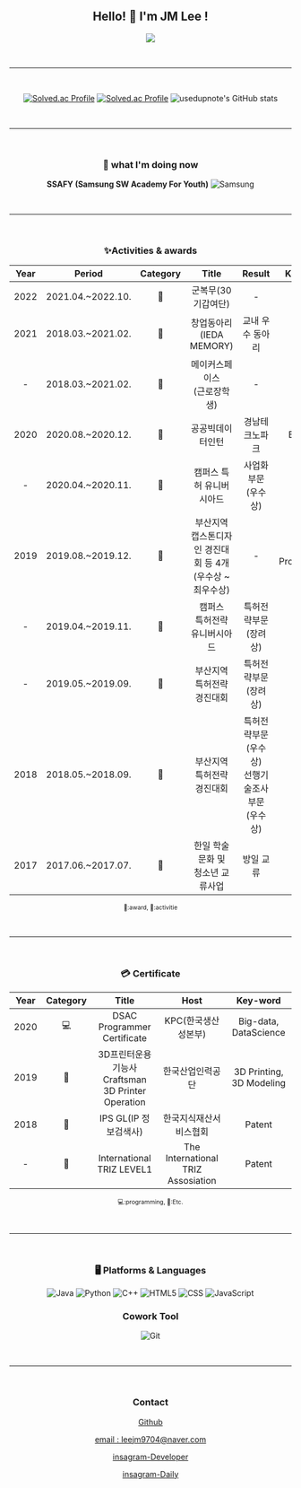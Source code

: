 <div align="center">
<h2> Hello! 👋 I'm JM Lee ! </h2>

<!--
##### 😄 자기소개 : 
-->
    
<a href="https://hits.seeyoufarm.com"><img src="https://hits.seeyoufarm.com/api/count/incr/badge.svg?url=https%3A%2F%2Fgithub.com%2Fusedupnote&count_bg=%23FFC98F&title_bg=%23FF9420&icon=&icon_color=%23E7E7E7&title=hits&edge_flat=false"/></a>

<br>
    
---
    
<br>

[![Solved.ac Profile](http://mazassumnida.wtf/api/v2/generate_badge?boj=usedupnote)](https://solved.ac/usedupnote/)    [![Solved.ac Profile](http://mazassumnida.wtf/api/v2/generate_badge?boj=leejm9704)](https://solved.ac/leejm9704/)
![usedupnote's GitHub stats](https://github-readme-stats.vercel.app/api?username=Usedupnote&show_icons=true&bg_color=ffffff)


    
<br>
    
---
    
<br>

### 🌱 what I'm doing now
**SSAFY (Samsung SW Academy For Youth)** ![Samsung](https://img.shields.io/badge/Samsung-1428A0.svg?&style=flat-square&logo=Samsung&logoColor=white)
    
<br>
    
---
    
<br>

### ✨Activities & awards
|Year|Period|Category|Title|Result|Key-word|
|:---:|:---:|:---:|:---:|:---:|:---:|
|2022|2021.04.~2022.10.|🚀|군복무(30기갑여단)|-|Military|
|2021|2018.03.~2021.02.|🚀|창업동아리(IEDA MEMORY)|교내 우수 동아리|-|
|-|2018.03.~2021.02.|🚀|메이커스페이스<br>(근로장학생)|-|-|
|2020|2020.08.~2020.12.|🚀|공공빅데이터인턴|경남테크노파크|Big-data|
|-|2020.04.~2020.11.|🥇|캠퍼스 특허 유니버시아드|사업화부문(우수상)|Patent|
|2019|2019.08.~2019.12.|🥇|부산지역 캡스톤디자인 경진대회 등 4개<br>(우수상 ~ 최우수상)|-|Game, Programming|
|-|2019.04.~2019.11.|🥇|캠퍼스<br>특허전략 유니버시아드|특허전략부문<br>(장려상)|Patent|
|-|2019.05.~2019.09.|🥇|부산지역<br>특허전략 경진대회|특허전략부문<br>(장려상)|Patent|
|2018|2018.05.~2018.09.|🥇|부산지역<br>특허전략 경진대회|특허전략부문<br>(우수상)<br>선행기술조사부문<br>(우수상)|Patent|
|2017|2017.06.~2017.07.|🚀|한일 학술문화 및 <br>청소년 교류사업|방일 교류|-|

<a style="font-size:8pt">🥇:award, 🚀:activitie </a>

<br>
    
---
    
<br>

### 💳 Certificate
|Year|Category|Title|Host|Key-word|
|:---:|:---:|:---:|:---:|:---:|
|2020|💻|DSAC Programmer Certificate|KPC(한국생산성본부)|Big-data, DataScience|
|2019|🤨|3D프린터운용기능사<br>Craftsman 3D Printer Operation|한국산업인력공단|3D Printing, 3D Modeling|
|2018|🤨|IPS GL(IP 정보검색사)|한국지식재산서비스협회|Patent|
|-|🤨|International TRIZ LEVEL1|The International TRIZ Assosiation|Patent|
    
<a style="font-size:8pt">💻:programming, 🤨:Etc.</a>

<br>   
    
---
    
<br>

### 🖥 Platforms & Languages
![Java](https://img.shields.io/badge/Java-007396.svg?&style=for-the-badge&logo=Java&logoColor=white)
![Python](https://img.shields.io/badge/Python-3776AB.svg?&style=for-the-badge&logo=Python&logoColor=white)
![C++](https://img.shields.io/badge/C++-00599C?style=for-the-badge&logo=cplusplus&logoColor=white)
![HTML5](https://img.shields.io/badge/HTML-E34F26.svg?&style=for-the-badge&logo=HTML5&logoColor=white)
![CSS](https://img.shields.io/badge/Css-E34F26.svg?&style=for-the-badge&logo=Css&logoColor=white)
![JavaScript](https://img.shields.io/badge/JavaScript-F7DF1E?style=for-the-badge&logo=JavaScript&logoColor=white)

### Cowork Tool
![Git](https://img.shields.io/badge/Git-F05032.svg?&style=for-the-badge&logo=Git&logoColor=white)
 
<br>

---

<br>
    

### Contact
<p>
  <i class="fa fa-github" aria-hidden="true"></i>
  <a href="https://www.github.com/usedupnote">Github</a>
</p>      
<p>
  <i class="fa fa-envelope" aria-hidden="true"></i>
  <a href="mailto:leejm9704@naver.com">email : leejm9704@naver.com</a>
</p>
<p>
  <i class="fa fa-instagram" aria-hidden="true"></i>
  <a href="https://www.instagram.com/idea.memory/">insagram-Developer</a>
</p>
<p>
  <i class="fa fa-instagram" aria-hidden="true"></i>
  <a href="https://www.instagram.com/i_m_meong/">insagram-Daily</a>
</p>

</div>

<!--
1. 제목(글머리) 작성 

# H1, 제목                                  
## H2, 부제목                            
### H3, 소제목
#### H4, 제목4
##### H5, 제목5
###### H6, 제목6
 

2. 번호 없는 리스트 작성

* 리스트 1
- 리스트 2
+ 리스트 3
 

3. 번호 있는 리스트 작성

1. 리스트 1
2. 리스트 2
3. 리스트 3 
 

4. 이텔릭체(기울어진 글씨) 작성

*텍스트* 혹은 _텍스트_
 

5. 굵은 글씨 작성

**텍스트** 혹은 __텍스트__
 

6. 인용

> 텍스트

> > 텍스트 ( > 기호 하나 더 추가할 경우 인용문 안에 또 인용문 추가)
 

7. 수평선 넣기

하단의 기호 3개 이상 나열
***   
---
___ 
 

8. 링크 달기 

(1) 인라인 링크
[텍스트](링크 주소)

(2) 참조 링크
[텍스트][참조명]
[참조명]: 링크 주소
 

9. 이미지 추가하기

![텍스트](이미지링크)

tip) 이미지 크기 조절
<img src="이미지 링크" width="너비 " height="높이">

ex)
<img src="https://user-images.githubusercontent.com/31477658/85016059-f962aa80-b1a3-11ea-8c91-dacba2666b78.jpeg" width="700" height="370">

tip2) Github README.md에 이미지 추가 (하단 참조) 
 

10. 코드 블록 추가하기

```
코드
코드
코드
```
(주의! 작은따옴표 아닙니다. 악센트 기호에요. 맥의 경우, option 키 + ~키(₩키) 를 같이 눌러주시면 악센트 기호를 넣을 수 있습니다.)
 

etc. 

[문자열 개행]
방법1. 문장 마지막에 스페이스 두 번 이상 입력
방법2. html <br> 태그를 사용

[글씨 취소선 넣기]
~~텍스트~~

[체크박스 넣기]
* [x] 체크박스
* [ ] 빈 체크박스

[이모지 넣기]
맥 기준: control + command + space bar 
윈도우 기준: window key + . (윈도우 로고 키 + 마침표)

[표 넣기]
|왼쪽 정렬|가운데 정렬|오른쪽 정렬|
|:---|:---:|---:|      // :의 위치가 정렬을 결정
|내용1|내용2|내용3|
|내용1|내용2|내용3|

**usedupnote/usedupnote** is a ✨ _special_ ✨ repository because its `README.md` (this file) appears on your GitHub profile.

Here are some ideas to get you started:

- 🔭 I’m currently working on ...
- 👯 I’m looking to collaborate on ...
- 🤔 I’m looking for help with ...
- 💬 Ask me about ...
- 📫 How to reach me: ...
- 😄 Pronouns: ...
- ⚡ Fun fact: ...
-->
